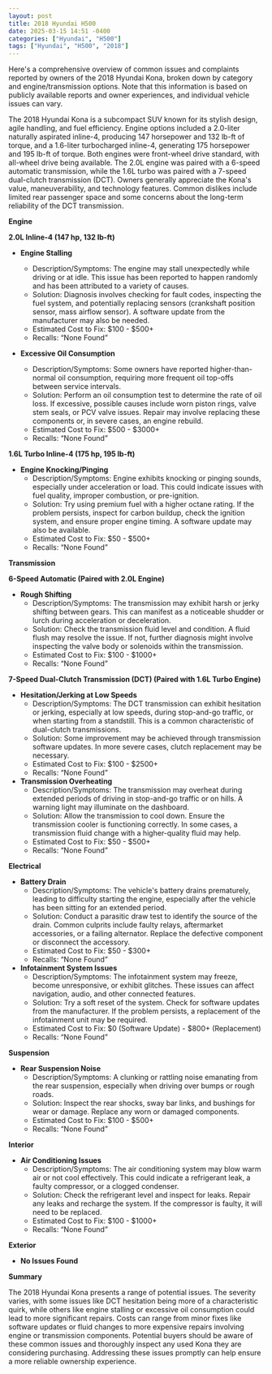 ```yaml
---
layout: post
title: 2018 Hyundai H500
date: 2025-03-15 14:51 -0400
categories: ["Hyundai", "H500"]
tags: ["Hyundai", "H500", "2018"]
---
```

Here's a comprehensive overview of common issues and complaints reported by owners of the 2018 Hyundai Kona, broken down by category and engine/transmission options. Note that this information is based on publicly available reports and owner experiences, and individual vehicle issues can vary.

The 2018 Hyundai Kona is a subcompact SUV known for its stylish design, agile handling, and fuel efficiency. Engine options included a 2.0-liter naturally aspirated inline-4, producing 147 horsepower and 132 lb-ft of torque, and a 1.6-liter turbocharged inline-4, generating 175 horsepower and 195 lb-ft of torque. Both engines were front-wheel drive standard, with all-wheel drive being available. The 2.0L engine was paired with a 6-speed automatic transmission, while the 1.6L turbo was paired with a 7-speed dual-clutch transmission (DCT). Owners generally appreciate the Kona's value, maneuverability, and technology features. Common dislikes include limited rear passenger space and some concerns about the long-term reliability of the DCT transmission.

**Engine**

**2.0L Inline-4 (147 hp, 132 lb-ft)**

*   **Engine Stalling**
    *   Description/Symptoms: The engine may stall unexpectedly while driving or at idle. This issue has been reported to happen randomly and has been attributed to a variety of causes.
    *   Solution: Diagnosis involves checking for fault codes, inspecting the fuel system, and potentially replacing sensors (crankshaft position sensor, mass airflow sensor). A software update from the manufacturer may also be needed.
    *   Estimated Cost to Fix: $100 - $500+
    *   Recalls: “None Found”

*   **Excessive Oil Consumption**
    *   Description/Symptoms: Some owners have reported higher-than-normal oil consumption, requiring more frequent oil top-offs between service intervals.
    *   Solution: Perform an oil consumption test to determine the rate of oil loss. If excessive, possible causes include worn piston rings, valve stem seals, or PCV valve issues. Repair may involve replacing these components or, in severe cases, an engine rebuild.
    *   Estimated Cost to Fix: $500 - $3000+
    *   Recalls: “None Found”

**1.6L Turbo Inline-4 (175 hp, 195 lb-ft)**

*   **Engine Knocking/Pinging**
    *   Description/Symptoms: Engine exhibits knocking or pinging sounds, especially under acceleration or load. This could indicate issues with fuel quality, improper combustion, or pre-ignition.
    *   Solution: Try using premium fuel with a higher octane rating. If the problem persists, inspect for carbon buildup, check the ignition system, and ensure proper engine timing. A software update may also be available.
    *   Estimated Cost to Fix: $50 - $500+
    *   Recalls: “None Found”

**Transmission**

**6-Speed Automatic (Paired with 2.0L Engine)**

*   **Rough Shifting**
    *   Description/Symptoms: The transmission may exhibit harsh or jerky shifting between gears. This can manifest as a noticeable shudder or lurch during acceleration or deceleration.
    *   Solution: Check the transmission fluid level and condition. A fluid flush may resolve the issue. If not, further diagnosis might involve inspecting the valve body or solenoids within the transmission.
    *   Estimated Cost to Fix: $100 - $1000+
    *   Recalls: “None Found”

**7-Speed Dual-Clutch Transmission (DCT) (Paired with 1.6L Turbo Engine)**

*   **Hesitation/Jerking at Low Speeds**
    *   Description/Symptoms: The DCT transmission can exhibit hesitation or jerking, especially at low speeds, during stop-and-go traffic, or when starting from a standstill. This is a common characteristic of dual-clutch transmissions.
    *   Solution: Some improvement may be achieved through transmission software updates. In more severe cases, clutch replacement may be necessary.
    *   Estimated Cost to Fix: $100 - $2500+
    *   Recalls: “None Found”
*   **Transmission Overheating**
    *   Description/Symptoms: The transmission may overheat during extended periods of driving in stop-and-go traffic or on hills. A warning light may illuminate on the dashboard.
    *   Solution: Allow the transmission to cool down. Ensure the transmission cooler is functioning correctly. In some cases, a transmission fluid change with a higher-quality fluid may help.
    *   Estimated Cost to Fix: $50 - $500+
    *   Recalls: “None Found”

**Electrical**

*   **Battery Drain**
    *   Description/Symptoms: The vehicle's battery drains prematurely, leading to difficulty starting the engine, especially after the vehicle has been sitting for an extended period.
    *   Solution: Conduct a parasitic draw test to identify the source of the drain. Common culprits include faulty relays, aftermarket accessories, or a failing alternator. Replace the defective component or disconnect the accessory.
    *   Estimated Cost to Fix: $50 - $300+
    *   Recalls: “None Found”
*   **Infotainment System Issues**
    *   Description/Symptoms: The infotainment system may freeze, become unresponsive, or exhibit glitches. These issues can affect navigation, audio, and other connected features.
    *   Solution: Try a soft reset of the system. Check for software updates from the manufacturer. If the problem persists, a replacement of the infotainment unit may be required.
    *   Estimated Cost to Fix: $0 (Software Update) - $800+ (Replacement)
    *   Recalls: “None Found”

**Suspension**

*   **Rear Suspension Noise**
    *   Description/Symptoms: A clunking or rattling noise emanating from the rear suspension, especially when driving over bumps or rough roads.
    *   Solution: Inspect the rear shocks, sway bar links, and bushings for wear or damage. Replace any worn or damaged components.
    *   Estimated Cost to Fix: $100 - $500+
    *   Recalls: “None Found”

**Interior**

*   **Air Conditioning Issues**
    *   Description/Symptoms: The air conditioning system may blow warm air or not cool effectively. This could indicate a refrigerant leak, a faulty compressor, or a clogged condenser.
    *   Solution: Check the refrigerant level and inspect for leaks. Repair any leaks and recharge the system. If the compressor is faulty, it will need to be replaced.
    *   Estimated Cost to Fix: $100 - $1000+
    *   Recalls: “None Found”

**Exterior**

*   **No Issues Found**

**Summary**

The 2018 Hyundai Kona presents a range of potential issues. The severity varies, with some issues like DCT hesitation being more of a characteristic quirk, while others like engine stalling or excessive oil consumption could lead to more significant repairs. Costs can range from minor fixes like software updates or fluid changes to more expensive repairs involving engine or transmission components. Potential buyers should be aware of these common issues and thoroughly inspect any used Kona they are considering purchasing. Addressing these issues promptly can help ensure a more reliable ownership experience.

